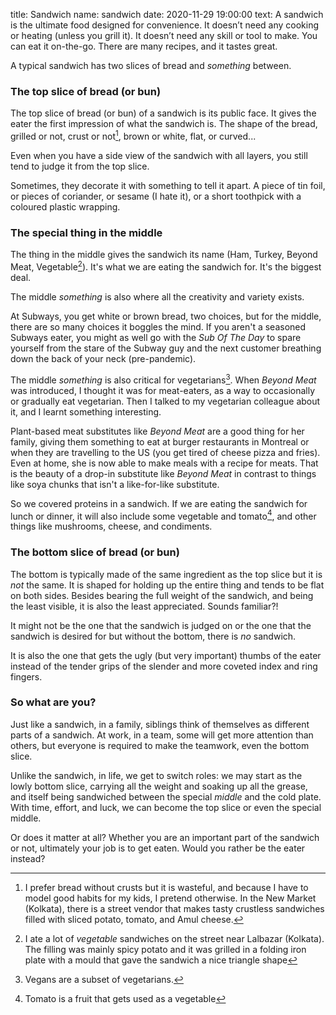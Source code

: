title: Sandwich
name: sandwich
date: 2020-11-29 19:00:00
text:
A sandwich is the ultimate food designed for convenience. It doesn’t need any cooking or heating (unless you grill it). It doesn’t need any skill or tool to make. You can eat it on-the-go. There are many recipes, and it tastes great.

A typical sandwich has two slices of bread and _something_ between.

### The top slice of bread (or bun)
The top slice of bread (or bun) of a sandwich is its public face. It gives the eater the first impression of what the sandwich is. The shape of the bread, grilled or not, crust or not[^crust], brown or white, flat, or curved...

Even when you have a side view of the sandwich with all layers, you still tend to judge it from the top slice.

Sometimes, they decorate it with something to tell it apart. A piece of tin foil, or pieces of coriander, or sesame (I hate it), or a short toothpick with a coloured plastic wrapping.

### The special thing in the middle
The thing in the middle gives the sandwich its name (Ham, Turkey, Beyond Meat, Vegetable[^lalbazar]). It's what we are eating the sandwich for. It's the biggest deal.

The middle _something_ is also where all the creativity and variety exists. 

At Subways, you get white or brown bread, two choices, but for the middle, there are so many choices it boggles the mind. If you aren't a seasoned Subways eater, you might as well go with the _Sub Of The Day_ to spare yourself from the stare of the Subway guy and the next customer breathing down the back of your neck (pre-pandemic).

The middle _something_ is also critical for vegetarians[^vege]. When _Beyond Meat_ was introduced, I thought it was for meat-eaters, as a way to occasionally or gradually eat vegetarian. Then I talked to my vegetarian colleague about it, and I learnt something interesting.

Plant-based meat substitutes like _Beyond Meat_ are a good thing for her family, giving them something to eat at burger restaurants in Montreal or when they are travelling to the US (you get tired of cheese pizza and fries). Even at home, she is now able to make meals with a recipe for meats. That is the beauty of a drop-in substitute like _Beyond Meat_ in contrast to things like soya chunks that isn't a like-for-like substitute. 

So we covered proteins in a sandwich. If we are eating the sandwich for lunch or dinner, it will also include some vegetable and tomato[^tomato], and other things like mushrooms, cheese, and condiments.

### The bottom slice of bread (or bun)
The bottom is typically made of the same ingredient as the top slice but it is _not_ the same. It is shaped for holding up the entire thing and tends to be flat on both sides. Besides bearing the full weight of the sandwich, and being the least visible, it is also the least appreciated. Sounds familiar?!

It might not be the one that the sandwich is judged on or the one that the sandwich is desired for but without the bottom, there is _no_ sandwich.

It is also the one that gets the ugly (but very important) thumbs of the eater instead of the tender grips of the slender and more coveted index and ring fingers.

### So what are you?
Just like a sandwich, in a family, siblings think of themselves as different parts of a sandwich. At work, in a team, some will get more attention than others, but everyone is required to make the teamwork, even the bottom slice.

Unlike the sandwich, in life, we get to switch roles: we may start as the lowly bottom slice, carrying all the weight and soaking up all the grease, and itself being sandwiched between the special _middle_ and the cold plate. With time, effort, and luck, we can become the top slice or even the special middle.

Or does it matter at all? Whether you are an important part of the sandwich or not, ultimately your job is to get eaten. Would you rather be the eater instead?

[^vege]: Vegans are a subset of vegetarians.
[^tomato]: Tomato is a fruit that gets used as a vegetable
[^crust]: I prefer bread without crusts but it is wasteful, and because I have to model good habits for my kids, I pretend otherwise. In the New Market (Kolkata), there is a street vendor that makes tasty crustless sandwiches filled with sliced potato, tomato, and Amul cheese.
[^lalbazar]: I ate a lot of _vegetable_ sandwiches on the street near Lalbazar (Kolkata). The filling was mainly spicy potato and it was grilled in a folding iron plate with a mould that gave the sandwich a nice triangle shape
